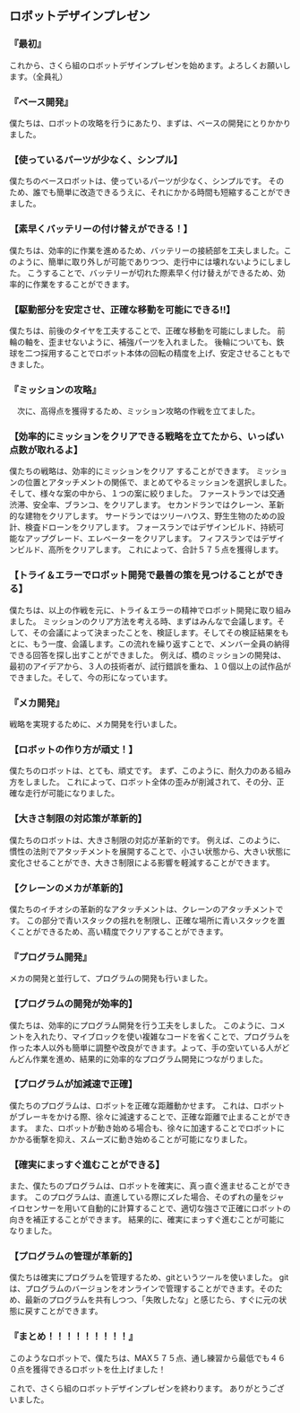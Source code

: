 ## ロボットデザインプレゼン
### 『最初』
これから、さくら組のロボットデザインプレゼンを始めます。よろしくお願いします。（全員礼）


### 『ベース開発』
僕たちは、ロボットの攻略を行うにあたり、まずは、ベースの開発にとりかかりました。

### 【使っているパーツが少なく、シンプル】
僕たちのベースロボットは、使っているパーツが少なく、シンプルです。
そのため、誰でも簡単に改造できるうえに、それにかかる時間も短縮することができました。

### 【素早くバッテリーの付け替えができる！】
僕たちは、効率的に作業を進めるため、バッテリーの接続部を工夫しました。このように、簡単に取り外しが可能でありつつ、走行中には壊れないようにしました。
こうすることで、バッテリーが切れた際素早く付け替えができるため、効率的に作業をすることができます。

### 【駆動部分を安定させ、正確な移動を可能にできる!!】
僕たちは、前後のタイヤを工夫することで、正確な移動を可能にしました。
前輪の軸を、歪ませないように、補強パーツを入れました。
後輪についても、鉄球を二つ採用することでロボット本体の回転の精度を上げ、安定させることもできました。


### 『ミッションの攻略』
　次に、高得点を獲得するため、ミッション攻略の作戦を立てました。

### 【効率的にミッションをクリアできる戦略を立てたから、いっぱい点数が取れるよ】
僕たちの戦略は、効率的にミッションをクリア することができます。
ミッションの位置とアタッチメントの関係で、まとめてやるミッションを選択しました。そして、様々な案の中から、１つの案に絞りました。
ファーストランでは交通渋滞、安全率、ブランコ、をクリアします。
セカンドランではクレーン、革新的な建物をクリアします。
サードランではツリーハウス、野生生物のための設計、検査ドローンをクリアします。
フォースランではデザインビルド、持続可能なアップグレード、エレベーターをクリアします。
フィフスランではデザインビルド、高所をクリアします。
これによって、合計５７５点を獲得します。

### 【トライ＆エラーでロボット開発で最善の策を見つけることができる】
僕たちは、以上の作戦を元に、トライ＆エラーの精神でロボット開発に取り組みました。
ミッションのクリア方法を考える時、まずはみんなで会議します。そして、その会議によって決まったことを、検証します。そしてその検証結果をもとに、もう一度、会議します。この流れを繰り返すことで、メンバー全員の納得できる回答を探し出すことができました。
例えば、橋のミッションの開発は、最初のアイデアから、３人の技術者が、試行錯誤を重ね、１０個以上の試作品ができました。そして、今の形になっています。


### 『メカ開発』
戦略を実現するために、メカ開発を行いました。

### 【ロボットの作り方が頑丈！】
僕たちのロボットは、とても、頑丈です。
まず、このように、耐久力のある組み方をしました。
これによって、ロボット全体の歪みが削減されて、その分、正確な走行が可能になりました。

### 【大きさ制限の対応策が革新的】
僕たちのロボットは、大きさ制限の対応が革新的です。
例えば、このように、慣性の法則でアタッチメントを展開することで、小さい状態から、大きい状態に変化させることができ、大きさ制限による影響を軽減することができます。

### 【クレーンのメカが革新的】
僕たちのイチオシの革新的なアタッチメントは、クレーンのアタッチメントです。
この部分で青いスタックの揺れを制限し、正確な場所に青いスタックを置くことができるため、高い精度でクリアすることができます。


### 『プログラム開発』
メカの開発と並行して、プログラムの開発も行いました。

### 【プログラムの開発が効率的】
僕たちは、効率的にプログラム開発を行う工夫をしました。
このように、コメントを入れたり、マイブロックを使い複雑なコードを省くことで、プログラムを作った本人以外も簡単に調整や改良ができます。よって、手の空いている人がどんどん作業を進め、結果的に効率的なプログラム開発につながりました。

### 【プログラムが加減速で正確】
僕たちのプログラムは、ロボットを正確な距離動かせます。
これは、ロボットがブレーキをかける際、徐々に減速することで、正確な距離で止まることができます。
また、ロボットが動き始める場合も、徐々に加速することでロボットにかかる衝撃を抑え、スムーズに動き始めることが可能になりました。

### 【確実にまっすぐ進むことができる】
また、僕たちのプログラムは、ロボットを確実に、真っ直ぐ進ませることができます。
このプログラムは、直進している際にズレた場合、そのずれの量をジャイロセンサーを用いて自動的に計算することで、適切な強さで正確にロボットの向きを補正することができます。
結果的に、確実にまっすぐ進むことが可能になりました。

### 【プログラムの管理が革新的】
僕たちは確実にプログラムを管理するため、gitというツールを使いました。
gitは、プログラムのバージョンをオンラインで管理することができます。そのため、最新のプログラムを共有しつつ、「失敗したな」と感じたら、すぐに元の状態に戻すことができます。


### 『まとめ！！！！！！！！！』
このようなロボットで、僕たちは、MAX５７５点、通し練習から最低でも４６０点を獲得できるロボットを仕上げました！

これで、さくら組のロボットデザインプレゼンを終わります。
ありがとうございました。
